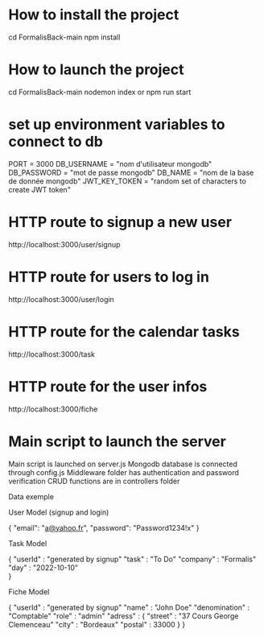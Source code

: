 # How to install the project

cd FormalisBack-main
npm install

# How to launch the project

cd FormalisBack-main
nodemon index or npm run start

# set up environment variables to connect to db

PORT = 3000
DB_USERNAME = "nom d'utilisateur mongodb"
DB_PASSWORD = "mot de passe mongodb"
DB_NAME = "nom de la base de donnée mongodb"
JWT_KEY_TOKEN = "random set of characters to create JWT token"

# HTTP route to signup a new user

http://localhost:3000/user/signup

# HTTP route for users to log in

http://localhost:3000/user/login

# HTTP route for the calendar tasks

http://localhost:3000/task

# HTTP route for the user infos

http://localhost:3000/fiche

# Main script to launch the server

Main script is launched on server.js
Mongodb database is connected through config.js
Middleware folder has authentication and password verification
CRUD functions are in controllers folder

Data exemple

User Model (signup and login)

{
"email": "a@yahoo.fr",
"password": "Password1234!x"
}

Task Model

{
"userId" : "generated by signup"
"task" : "To Do"
"company" : "Formalis"
"day" : "2022-10-10"  
}

Fiche Model

{
"userId" : "generated by signup"
"name" : "John Doe"
"denomination" : "Comptable"
"role" : "admin"
"adress" : {
"street" : "37 Cours George Clemenceau"
"city" : "Bordeaux"
"postal" : 33000
}
}
